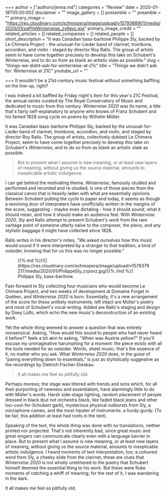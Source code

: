 +++
author = ["authors/jenna.md"]
categories = "Review"
date = 2020-01-18T05:00:00Z
disclaimer = ""
image_gallery = []
postamble = ""
preamble = ""
primary_image = "https://res.cloudinary.com/schmopera/image/upload/v1579388901/media/2020/01/sqPhilWinterreise_zy6evc.jpg"
primary_image_credit = ""
related_articles = []
related_companies = []
related_people = []
short_description = "It was Canadian bass-baritone Philippe Sly, backed by Le Chimera Project - the unusual-for-Lieder band of clarinet, trombone, accordion, and violin - staged by director Roy Rallo. The group of artists seem to have come together precisely to develop this take on Schubert's Winterreise, and to do so from as blank an artistic slate as possible."
slug = "things-we-didnt-ask-for-winterreise-at-21c"
title = "Things we didn't ask for: Winterreise at 21C"
youtube_url = ""

+++
It wouldn't be a 21st-century music festival without something baffling on the line-up, right?

I was indeed a bit baffled by Friday night's item for this year's 21C Festival, the annual series curated by The Royal Conservatory of Music and dedicated to music from this century. _Winterreise 2020_ was its name, a title that's fairly self-explanatory to anyone who knows of Franz Schubert and his famed 1828 song cycle on poems by Wilhelm Müller.

It was Canadian bass-baritone Philippe Sly, backed by the unusual-for-Lieder band of clarinet, trombone, accordion, and violin, and staged by director Roy Rallo. The group of artists, collectively dubbed Le Chimera Project, seem to have come together precisely to develop this take on Schubert's _Winterreise_, and to do so from as blank an artistic slate as possible.

> But to present what I assume is new meaning, or at least new layers of meaning, without giving us the source material, amounts to inexplicable artistic indulgence.

I can get behind the motivating theme. _Winterreise_, famously studied and performed and recorded and re-studied, is one of those pieces from the classical canon that is heavily laden with what are essentially opinions. Between Schubert putting the cycle to paper and today, it seems as though a revolving door of interpreters have unofficially written in the margins of the score, suggesting - maybe even dictating - how it should sound, what it should mean, and how it should make an audience feel. With _Winterreise 2020_, Sly and Rallo attempt to present Schubert's work from the rare vantage point of someone utterly naïve to the composer, the piece, and any stylistic baggage it might have collected since 1828.

Rallo writes in his director's notes, "We asked ourselves how this music would sound if it were interpreted by a stranger to that tradition, a kind of outsider, knowing that for us this was no longer possible."

<figure data-type="image">{{% md %}}![](https://res.cloudinary.com/schmopera/image/upload/v1579379217/media/2020/01/PhilippeSly_crpovz.jpg){{% /md %}}

<figcaption>Philippe Sly, bass-baritone.</figcaption>

</figure>

Fast-forward to Sly collecting four musicians who would become Le Chimera Project, and two weeks of development at Domaine Forget in Québec, and _Winterreise 2020_ is born. Essentially, it's a new arrangement of the score for these unlikely instruments; left intact are Müller's poetry and most of Schubert's vocal writing. Added are Rallo's staging and design by Doey Lüthi, which echo the new music's deconstruction of an existing work.

Yet the whole thing seemed to answer a question that was entirely nonsensical. Asking, "How would this sound to people who had never heard it before?" feels a bit akin to asking, "When was Austria yellow?" If you'll excuse my unimaginative harumphing for a moment: the piece exists with all the tools needed for an outsider. Words, sheet music; that's the essence of it, no matter who you ask. What _Winterreise 2020_ does, in the guise of "paring everything down to essentials," is just as stylistically suggestive as the recordings by Dietrich Fischer-Dieskau. 

> It all makes me feel so pitifully old.

Perhaps moreso; the stage was littered with trends and isms which, for all their purporting of newness and essentialism, have alarmingly little to do with Müller's words. Harsh side-stage lighting, random placement of people dressed in black (but not orchestra black, like faded black jeans and other too-cool-for-Schubert garb), mysterious physical outbursts from Sly, a microphone cameo, and the most hipster of instruments: a hurdy-gurdy. (To be fair, this addition at least had roots in the text).

Speaking of the text, the whole thing was done with no translations, neither printed nor projected. That's not inherently bad, since great music and great singers can communicate clearly even with a language barrier in place. But to present what I assume is new meaning, or at least new layers of meaning, without giving us the source material, amounts to inexplicable artistic indulgence. I heard moments of text interpretation, too; a coloured word from Sly, a cheeky slide from the clarinet, these are clues that _Winterreise 2020_ is not wholly untethered to the poetry that Schubert himself deemed the essential thing to his work. But these were fluke moments of catching a whiff of meaning; for the rest of it, I was wandering in the dark.

It all makes me feel so pitifully old.